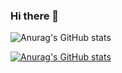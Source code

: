 ### Hi there 👋


![Anurag's GitHub stats](https://github-readme-stats.vercel.app/api?username=Atmaca25&show_icons=true&theme=radical)

[![Anurag's GitHub stats](https://github-readme-stats.vercel.app/api?username=Atmaca25)](https://github.com/anuraghazra/github-readme-stats)

<!--
**Atmaca25/Atmaca25** is a ✨ _special_ ✨ repository because its `README.md` (this file) appears on your GitHub profile.

Here are some ideas to get you started:

- 🔭 I’m currently working on ...
- 🌱 I’m currently learning ...
- 👯 I’m looking to collaborate on ...
- 🤔 I’m looking for help with ...
- 💬 Ask me about ...
- 📫 How to reach me: ...
- 😄 Pronouns: ...
- ⚡ Fun fact: ...
-->
